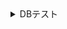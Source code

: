 <details><summary>DBテスト</summary><div>

<details><summary>@DBRiderの場合</summary><div>


@DataSet：更新前のテーブル[引数にvalue:パスを書く]

@ExpectedDataSet：期待値データ[引数にvalue:パスを書く]

updateSkiresortはSkiresortクラスを引数に取るわけですから、呼び出し方を変えないといけないですね。

```
Skiresort skiresort = new Skiresort(1, "田沢湖", "秋田県", "大会バーンの垂直に見える急斜面が面白かった。");
skiresortMapper.updateSkiresort(skiresort);
```

id1->更新されること
id2->更新されないこと

【@DataSetで定義する事前データ】
id=1, area="北海道"
id=2, area="新潟"
【更新対象と更新内容】
id=1, area="山形"
【@ExpectedDataSetで定義する期待値データ】
id=1, area="山形"
id=2, area="新潟"